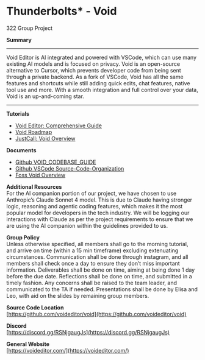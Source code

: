 # Thunderbolts* - Void
322 Group Project

**Summary**  
**********   
Void Editor is AI integrated and powered with VSCode, which can use many existing AI models and is focused on privacy. Void is an open-source alternative to Cursor, which prevents developer code from being sent through a private backend. As a fork of VSCode, Void has all the same features and shortcuts while still adding quick edits, chat features, native tool use and more. With a smooth integration and full control over your data, Void is an up-and-coming star.  
**********  


**Tutorials**   
- [Void Editor: Comprehensive Guide](https://medium.com/@adityakumar2001/void-ide-the-comprehensive-guide-to-the-open-source-cursor-alternative-2a6b17cae235)  
- [Void Roadmap](https://github.com/orgs/voideditor/projects/2/views/3)  
- [JustCall: Void Overview](https://justcall.io/ai-agent-directory/void-editor/)  
  
**Documents**
- [Github VOID_CODEBASE_GUIDE](https://github.com/voideditor/void/blob/main/VOID_CODEBASE_GUIDE.md)  
- [Github VSCode Source-Code-Organization](https://github.com/microsoft/vscode/wiki/Source-Code-Organization)  
- [Foss Void Overview](https://news.itsfoss.com/void-editor/#google_vignette)  
  
**Additional Resources**   
For the AI companion portion of our project, we have chosen to use Anthropic’s Claude Sonnet 4 model. This is due to Claude having stronger logic, reasoning and agentic coding features, which makes it the most popular model for developers in the tech industry. We will be logging our interactions with Claude as per the project requirements to ensure that we are using the AI companion within the guidelines provided to us.  
  
**Group Policy**   
Unless otherwise specified, all members shall go to the morning tutorial, and arrive on time (within a 15 min timeframe) excluding extenuating circumstances. Communication shall be done through instagram, and all members shall check once a day to ensure they don’t miss important information. Deliverables shall be done on time, aiming at being done 1 day before the due date. Reflections shall be done on time, and submitted in a timely fashion. Any concerns shall be raised to the team leader, and communicated to the TA if needed. Presentations shall be done by Elisa and Leo, with aid on the slides by remaining group members.  
  
**Source Code Location**  
[https://github.com/voideditor/void](https://github.com/voideditor/void)  
  
**Discord**  
[https://discord.gg/RSNjgaugJs](https://discord.gg/RSNjgaugJs)   
  
**General Website**  
[https://voideditor.com/](https://voideditor.com/)  


